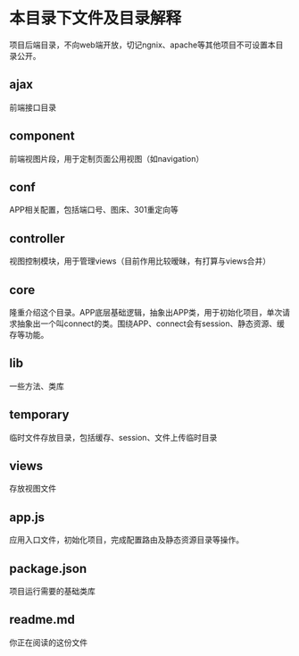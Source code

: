 # 本目录下文件及目录解释
项目后端目录，不向web端开放，切记ngnix、apache等其他项目不可设置本目录公开。

## ajax
前端接口目录

## component
前端视图片段，用于定制页面公用视图（如navigation）

## conf
APP相关配置，包括端口号、图床、301重定向等

## controller
视图控制模块，用于管理views（目前作用比较暧昧，有打算与views合并）

## core
隆重介绍这个目录。APP底层基础逻辑，抽象出APP类，用于初始化项目，单次请求抽象出一个叫connect的类。围绕APP、connect会有session、静态资源、缓存等功能。

## lib
一些方法、类库

## temporary
临时文件存放目录，包括缓存、session、文件上传临时目录

## views
存放视图文件

## app.js
应用入口文件，初始化项目，完成配置路由及静态资源目录等操作。

## package.json
项目运行需要的基础类库

## readme.md
你正在阅读的这份文件
